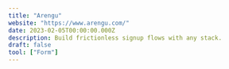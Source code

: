 ```yaml
---
title: "Arengu"
website: "https://www.arengu.com/"
date: 2023-02-05T00:00:00.000Z
description: Build frictionless signup flows with any stack.
draft: false
tool: ["Form"]
---
```

